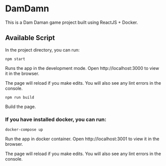 # DamDamn
This is a Dam Daman game project built using ReactJS + Docker.

## Available Script

In the project directory, you can run:

``npm start``

Runs the app in the development mode.
Open http://localhost:3000 to view it in the browser.

The page will reload if you make edits.
You will also see any lint errors in the console.

``npm run build``

Build the page.

### If you have installed docker, you can run:

``docker-compose up``

Run the app in docker container.
Open http://localhost:3001 to view it in the browser.

The page will reload if you make edits.
You will also see any lint errors in the console.
